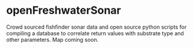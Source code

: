 # openFreshwaterSonar
Crowd sourced fishfinder sonar data and open source python scripts for compiling a database to correlate return values with substrate type and other parameters. Map coming soon.
